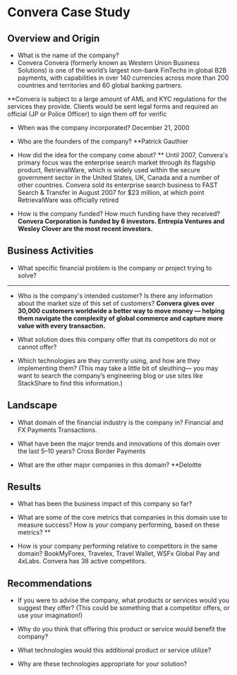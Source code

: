 # Convera Case Study

## Overview and Origin

* What is the name of the company?
* Convera Convera (formerly known as Western Union Business Solutions) is one of the world’s largest non-bank FinTechs in global B2B payments, with capabilities in over 140 currencies across more than 200 countries and territories and 60 global banking partners.

**Convera is subject to a large amount of AML and KYC regulations for the services they provide. Clients would be sent legal forms and required an official (JP or Police Officer) to sign them off for verific

* When was the company incorporated? December 21, 2000

* Who are the founders of the company? 
**Patrick Gauthier

* How did the idea for the company come about? 
** Until 2007, Convera's primary focus was the enterprise search market through its flagship product, RetrievalWare, which is widely used within the secure government sector in the United States, UK, Canada and a number of other countries. Convera sold its enterprise search business to FAST Search & Transfer in August 2007 for $23 million, at which point RetrievalWare was officially retired


* How is the company funded? How much funding have they received?
**Convera Corporation is funded by 6 investors. Entrepia Ventures and Wesley Clover are the most recent investors.**

## Business Activities

* What specific financial problem is the company or project trying to solve?
** **

* Who is the company's intended customer?  Is there any information about the market size of this set of customers?
**Convera gives over 30,000 customers worldwide a better way to move money — helping them navigate the complexity of global commerce and capture more value with every transaction.**
* What solution does this company offer that its competitors do not or cannot offer? 

* Which technologies are they currently using, and how are they implementing them? (This may take a little bit of sleuthing–– you may want to search the company’s engineering blog or use sites like StackShare to find this information.)


## Landscape

* What domain of the financial industry is the company in? Financial and FX Payments Transactions.

* What have been the major trends and innovations of this domain over the last 5–10 years? Cross Border Payments

* What are the other major companies in this domain? 
**Deloitte


## Results

* What has been the business impact of this company so far?

* What are some of the core metrics that companies in this domain use to measure success? How is your company performing, based on these metrics?
**

* How is your company performing relative to competitors in the same domain?
BookMyForex, Travelex, Travel Wallet, WSFx Global Pay and 4xLabs. Convera has 38 active competitors.

## Recommendations

* If you were to advise the company, what products or services would you suggest they offer? (This could be something that a competitor offers, or use your imagination!)

* Why do you think that offering this product or service would benefit the company?

* What technologies would this additional product or service utilize?

* Why are these technologies appropriate for your solution?
